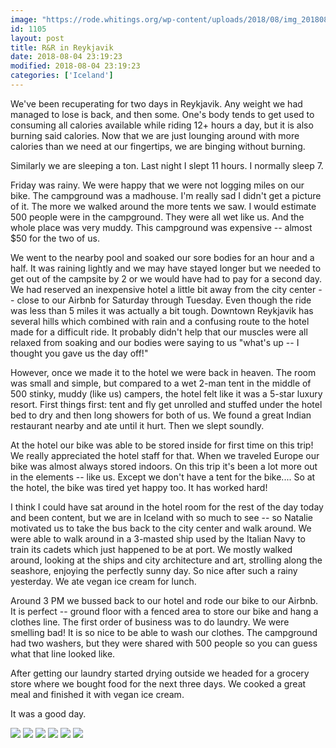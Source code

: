 ```yaml
---
image: "https://rode.whitings.org/wp-content/uploads/2018/08/img_20180804_132223_1.jpg"
id: 1105
layout: post
title: R&R in Reykjavik
date: 2018-08-04 23:19:23
modified: 2018-08-04 23:19:23
categories: ['Iceland']
---
```


We've been recuperating for two days in Reykjavik. Any weight we had managed to lose is back, and then some. One's body tends to get used to consuming all calories available while riding 12+ hours a day, but it is also burning said calories. Now that we are just lounging around with more calories than we need at our fingertips, we are binging without burning.

Similarly we are sleeping a ton. Last night I slept 11 hours. I normally sleep 7.

Friday was rainy. We were happy that we were not logging miles on our bike. The campground was a madhouse. I'm really sad I didn't get a picture of it. The more we walked around the more tents we saw. I would estimate 500 people were in the campground. They were all wet like us. And the whole place was very muddy. This campground was expensive -- almost $50 for the two of us.

We went to the nearby pool and soaked our sore bodies for an hour and a half. It was raining lightly and we may have stayed longer but we needed to get out of the campsite by 2 or we would have had to pay for a second day. We had reserved an inexpensive hotel a little bit away from the city center -- close to our Airbnb for Saturday through Tuesday. Even though the ride was less than 5 miles it was actually a bit tough. Downtown Reykjavik has several hills which combined with rain and a confusing route to the hotel made for a difficult ride. It probably didn't help that our muscles were all relaxed from soaking and our bodies were saying to us "what's up -- I thought you gave us the day off!"

However, once we made it to the hotel we were back in heaven. The room was small and simple, but compared to a wet 2-man tent in the middle of 500 stinky, muddy (like us) campers, the hotel felt like it was a 5-star luxury resort. First things first: tent and fly get unrolled and stuffed under the hotel bed to dry and then long showers for both of us. We found a great Indian restaurant nearby and ate until it hurt. Then we slept soundly.

At the hotel our bike was able to be stored inside for first time on this trip! We really appreciated the hotel staff for that. When we traveled Europe our bike was almost always stored indoors. On this trip it's been a lot more out in the elements -- like us. Except we don't have a tent for the bike.... So at the hotel, the bike was tired yet happy too. It has worked hard!

I think I could have sat around in the hotel room for the rest of the day today and been content, but we are in Iceland with so much to see -- so Natalie motivated us to take the bus back to the city center and walk around. We were able to walk around in a 3-masted ship used by the Italian Navy to train its cadets which just happened to be at port. We mostly walked around, looking at the ships and city architecture and art, strolling along the seashore, enjoying the perfectly sunny day. So nice after such a rainy yesterday. We ate vegan ice cream for lunch.

Around 3 PM we bussed back to our hotel and rode our bike to our Airbnb. It is perfect -- ground floor with a fenced area to store our bike and hang a clothes line. The first order of business was to do laundry. We were smelling bad! It is so nice to be able to wash our clothes. The campground had two washers, but they were shared with 500 people so you can guess what that line looked like.

After getting our laundry started drying outside we headed for a grocery store where we bought food for the next three days. We cooked a great meal and finished it with vegan ice cream.

It was a good day.

![](https://whitingpt.files.wordpress.com/2018/08/img_20180804_115533.jpg)
![](https://whitingpt.files.wordpress.com/2018/08/img_20180804_1206317531029877303413733.jpg)
![](https://whitingpt.files.wordpress.com/2018/08/img_20180804_132223_1.jpg)
![](https://whitingpt.files.wordpress.com/2018/08/img_20180803_175412.jpg)
![](https://whitingpt.files.wordpress.com/2018/08/img_20180804_133712312503772863940138.jpg)
![](https://whitingpt.files.wordpress.com/2018/08/img_20180804_201827.jpg)
